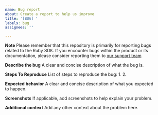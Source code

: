 ```yaml
---
name: Bug report
about: Create a report to help us improve
title: '[BUG] '
labels: bug
assignees: ''

---
```


**Note** Please remember that this repository is primarily for reporting bugs related to the Ruby SDK. 
If you encounter bugs within the product or its documentation, 
please consider reporting them to [our support team](https://www.voucherify.io/contact-support)

**Describe the bug**
A clear and concise description of what the bug is.

**Steps To Reproduce**
List of steps to reproduce the bug:
1. 
2. 

**Expected behavior**
A clear and concise description of what you expected to happen.

**Screenshots**
If applicable, add screenshots to help explain your problem.

**Additional context**
Add any other context about the problem here.
